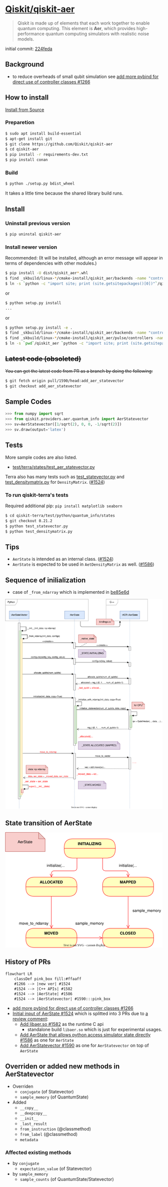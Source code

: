 # [Qiskit/qiskit-aer](https://github.com/Qiskit/qiskit-aer)

> Qiskit is made up of elements that each work together to enable quantum computing. This element is **Aer**, which provides high-performance quantum computing simulators with realistic noise models.

initial commit: [224feda](https://github.com/Qiskit/qiskit-aer/commit/224feda211e7d92b815955a0bd2637f142b65947)

## Background

- to reduce overheads of small qubit simulation see [add more pybind for direct use of controller classes #1266](https://github.com/Qiskit/qiskit-aer/pull/1266)

## How to install

[Install from Source](https://github.com/Qiskit/qiskit-aer/blob/main/CONTRIBUTING.md#install-from-source)

### Preparetion

```sh
$ sudo apt install build-essential
$ apt-get install git
$ git clone https://github.com/Qiskit/qiskit-aer
$ cd qiskit-aer
$ pip install -r requirements-dev.txt
$ pip install conan
```

### Build

```sh
$ python ./setup.py bdist_wheel
```

It takes a little time because the shared library build runs.

## Install

### Uninstall previous version

```sh
$ pip uninstal qiskit-aer
```

### Install newer version

Recommended: (It will be installed, although an error message will appear in terms of dependencies with other modules.)

```sh
$ pip install -U dist/qiskit_aer*.whl
$ find _skbuild/linux-*/cmake-install/qiskit_aer/backends -name "controller_wrappers*.so" -exec cp {} `python -c "import site; print (site.getsitepackages()[0])"`/qiskit_aer/backends/ \;
$ ln -s `python -c "import site; print (site.getsitepackages()[0])"`/qiskit_aer `python -c "import site; print (site.getsitepackages()[0])"`/qiskit/providers/aer
```

or

```sh
$ python setup.py install
...
```

or

```sh
$ python setup.py install -e .
$ find _skbuild/linux-*/cmake-install/qiskit_aer/backends -name "controller_wrappers*.so" -exec cp {} `pwd`/qiskit_aer/backends/ \;
$ find _skbuild/linux-*/cmake-install/qiskit_aer/pulse/controllers -name "pulse_utils*.so" -exec cp {} `pwd`/qiskit_aer/pulse/controllers/ \;
$ ln -s `pwd`/qiskit_aer `python -c "import site; print (site.getsitepackages()[0])"`/qiskit/providers/aer
```

## ~~Latest code (obsoleted)~~

~~You can get the latest code from PR as a branch by doing the following:~~

```sh
$ git fetch origin pull/1590/head:add_aer_statevector
$ git checkout add_aer_statevector
```

## Sample Codes

```python
>>> from numpy import sqrt
>>> from qiskit.providers.aer.quantum_info import AerStatevector
>>> sv=AerStatevector([1/sqrt(2), 0, 0, -1/sqrt(2)])
>>> sv.draw(output='latex')
```

## Tests

More sample codes are also listed.

- [test/terra/states/test_aer_statevector.py](https://github.com/Qiskit/qiskit-aer/blob/0.11.0/test/terra/states/test_aer_statevector.py)

Terra also has many tests such as [test_statevector.py](https://github.com/Qiskit/qiskit-terra/tree/main/test/python/quantum_info/states) and [test_densitymatrix.py](https://github.com/Qiskit/qiskit-terra/blob/main/test/python/quantum_info/states/test_densitymatrix.py) for `DensityMatrix`. ([#1524](https://github.com/Qiskit/qiskit-aer/pull/1524#discussion_r952700690))

### To run qiskit-terra's tests

Required additional pip: `pip install matplotlib seaborn`

```sh
$ cd qiskit-terra/test/python/quantum_info/states
$ git checkout 0.21.2
$ python test_statevector.py
$ python test_densitymatrix.py
```

## Tips

- `AerState` is intended as an internal class. ([#1524](https://github.com/Qiskit/qiskit-aer/pull/1524#discussion_r953731761))
- `AerState` is expected to be used in `AetDensityMatrix` as well. ([#1586](https://github.com/Qiskit/qiskit-aer/pull/1586#issuecomment-1237991487))

## Sequence of inilialization

- case of `_from_ndarray` which is implemented in [be85e6d](https://github.com/Qiskit/qiskit-aer/commit/be85e6df3b073628db4f72a6f9a96b248fffa696)

![](images/qiskit-aer-StateVector_Initialization.svg)

## State transition of AerState

![](images/qiskit-aer-AerState_state_transition.svg)

## History of PRs

```mermaid
flowchart LR
    classDef pink_box fill:#ffaaff
    #1266 --> |new ver| #1524
    #1524 --> |C++ APIs| #1582
    #1524 --> |AerState| #1586
    #1524 --> |AerStatevector| #1590:::pink_box
```

- [add more pybind for direct use of controller classes #1266](https://github.com/Qiskit/qiskit-aer/pull/1266)
- [Initial input of AerState #1524](https://github.com/Qiskit/qiskit-aer/pull/1524) which is splitted into 3 PRs due to [a review comment](https://github.com/Qiskit/qiskit-aer/pull/1524#pullrequestreview-1082244663):
    - [Add libaer.so #1582](https://github.com/Qiskit/qiskit-aer/pull/1582) as the runtime C api
        - standalone build `libaer.so` which is just for experimental usages.
    - [Add AerState that allows python access simulator state directly #1586](https://github.com/Qiskit/qiskit-aer/pull/1586) as one for `AerState`
    - [Add AerStatevector #1590](https://github.com/Qiskit/qiskit-aer/pull/1590) as one for `AerStatevector` on top of `AerState`

## Overriden or added new methods in AerStatevector

- Overriden
    - `conjugate` (of Statevector)
    - `sample_memory` (of QuantumState)
- Added
    - `__copy__`
    - `__deepcopy__`
    - `__init__`
    - `_last_result`
    - `from_instruction` (@classmethod)
    - `from_label` (@classmethod)
    - `metadata`

### Affected existing methods

- by `conjugate`
    - `expectation_value` (of Statevector)
- by `sample_memory`
    - `sample_counts` (of QuantumState/Statevector)
